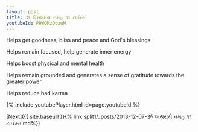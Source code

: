 ```yaml
---
layout: post
title: ૐ વિસલક્ષય નમહ ૧૧ ટાઈમ્સ
youtubeId: P9WQMzQozuM
---
```

 
 
Helps get goodness, bliss and peace and God's blessings
 
Helps remain focused, help generate inner energy 
 
Helps boost physical and mental health 
 
Helps remain grounded and generates a sense of gratitude towards the greater power 
 
Helps reduce bad karma
 
 
 
 


{% include youtubePlayer.html id=page.youtubeId %}
 
[Next]({{ site.baseurl }}{% link  split1/_posts/2013-12-07-ૐ અથરાયે નમહ ૧૧ ટાઈમ્સ.md%})
 
